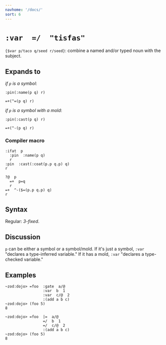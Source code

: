 ```yaml
---
navhome: '/docs/'
sort: 6
---
```


# `:var  =/  "tisfas"`

`{$var p/taco q/seed r/seed}`: combine a named and/or typed noun with the
subject.

## Expands to

*if `p` is a symbol*:

    :pin(:name(p q) r)

    =+(^=(p q) r)

*if `p` is a symbol with a mold*:

    :pin(:cast(p q) r)

    =+(^-(p q) r)

### Compiler macro

    :ifat  p
      :pin  :name(p q)
      r
    :pin  :cast(:coat(p.p q.p) q)
    r

    ?@  p
      =+  p=q
      r
    =+  ^-($=(p.p q.p) q)
    r

## Syntax

Regular: *3-fixed*.

## Discussion

`p` can be either a symbol or a symbol/mold. If it's just a symbol, `:var`
"declares a type-inferred variable." If it has a mold, `:var` "declares a
type-checked variable."

## Examples

    ~zod:dojo> =foo  :gate  a/@
                     :var  b  1
                     :var  c/@  2
                     :(add a b c)
    ~zod:dojo> (foo 5)
    8

    ~zod:dojo> =foo  |=  a/@
                     =/  b  1
                     =/  c/@  2
                     :(add a b c)
    ~zod:dojo> (foo 5)
    8
